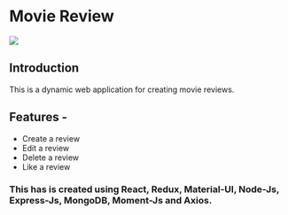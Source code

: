 # Movie Review

![](images/mock.PNG)

## Introduction
This is a dynamic web application for creating movie reviews.


## Features - 

- Create a review
- Edit a review
- Delete a review
- Like a review

### This has is created using React, Redux, Material-UI, Node-Js, Express-Js, MongoDB, Moment-Js and Axios.
